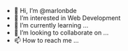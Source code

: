 - 👋 Hi, I’m @marlonbde
- 👀 I’m interested in Web Development
- 🌱 I’m currently learning ...
- 💞️ I’m looking to collaborate on ...
- 📫 How to reach me ...

<!---
marlonbde/marlonbde is a ✨ special ✨ repository because its `README.md` (this file) appears on your GitHub profile.
You can click the Preview link to take a look at your changes.
--->
